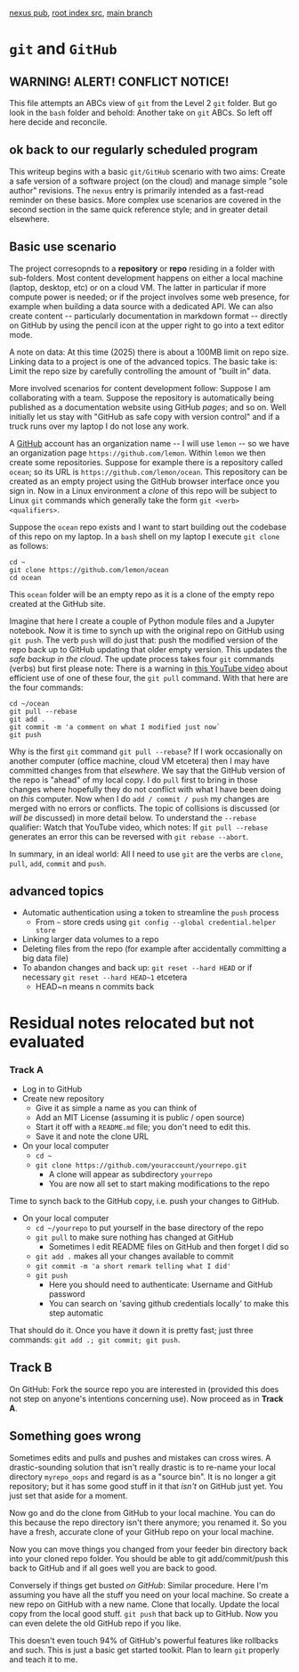[nexus pub](https://robfatland.github.io/nexus), [root index src](https://github.com/robfatland/nexus/blob/gh-pages/index.md), 
[main branch](https://github.com/robfatland/nexus/tree/main)


# `git` and `GitHub`

## WARNING! ALERT! CONFLICT NOTICE!


This file attempts an ABCs view of `git` from the Level 2 `git` folder. But go look in the `bash` folder 
and behold: Another take on `git` ABCs. So left off here decide and reconcile.


## ok back to our regularly scheduled program


This writeup begins with a basic `git/GitHub` scenario with two aims: Create a safe version of a software project 
(on the cloud) and manage simple "sole author" revisions. The `nexus` entry is primarily intended as a fast-read
reminder on these basics. More complex use scenarios are covered in the second
section in the same quick reference style; and in greater detail elsewhere.


## Basic use scenario


The project corresopnds to a **repository** or **repo** residing in a folder with sub-folders.
Most content development happens on either a local machine (laptop, desktop, etc) or on a cloud VM. The latter
in particular if more compute power is needed; or if the project involves some web presence, for example when
building a data source with a dedicated API. We can also create content -- particularly documentation in markdown
format -- directly on GitHub by using the pencil icon at the upper right to go into a text editor mode. 


A note on data: At this time (2025) there is about a 100MB limit on repo size. Linking data to a project
is one of the advanced topics. The basic take is: Limit the repo size by carefully controlling the amount 
of "built in" data.


More involved scenarios for content development follow: Suppose I am collaborating with a team. Suppose 
the repository is automatically being published as a documentation website using GitHub *pages*; and so on. 
Well initially let us stay with "GitHub as safe copy with version control" and if a truck runs over my laptop 
I do not lose any work.


A [GitHub](https://github.com) account has an organization name -- I will use `lemon` -- so we have
an organization page `https://github.com/lemon`. Within `lemon` we then create some repositories. 
Suppose for example there is a repository called `ocean`; so its URL is `https://github.com/lemon/ocean`. 
This repository can be created as an empty project using the GitHub browser interface once you sign in.
Now in a Linux environment a *clone* of this repo will be subject to Linux `git` commands which 
generally take the form `git <verb> <qualifiers>`. 


Suppose the `ocean` repo exists and I want to start building out the codebase of this repo on my laptop. 
In a `bash` shell on my laptop I execute `git clone` as follows:

```
cd ~
git clone https://github.com/lemon/ocean
cd ocean
```

This `ocean` folder will be an empty repo as it is a clone of the empty repo created at the GitHub site. 


Imagine that here I create a couple of Python module files and a Jupyter notebook. Now it is time to synch up 
with the original repo on GitHub using `git push`. The verb `push` will do just that: push the modified version
of the repo back up to GitHub updating that older empty version. This updates the *safe backup in the cloud*. 
The update process takes four `git` commands (verbs)
but first please note: There is a warning in [this YouTube video](https://youtu.be/xN1-2p06Urc) 
about efficient use of one of these four, the `git pull` command. With that here are the four commands:


```
cd ~/ocean
git pull --rebase
git add .
git commit -m 'a comment on what I modified just now`
git push
```


Why is the first `git` command `git pull --rebase`? If I work occasionally on another computer (office machine, 
cloud VM etcetera) then I may have committed changes from that *elsewhere*. We say that the GitHub 
version of the repo is "ahead" of my local copy. I do `pull` first to bring in those changes where
hopefully they do not conflict with what I have been doing on *this* computer. Now when I do `add / commit / push`
my changes are merged with no errors or conflicts. The topic of collisions is discussed (or *will be* discussed)
in more detail below. To understand the `--rebase` qualifier: Watch that YouTube video, which notes: If
`git pull --rebase` generates an error this can be reversed with `git rebase --abort`.


In summary, in an ideal world: All I need to use `git` are the verbs are `clone`, `pull`, `add`, `commit` 
and `push`. 



## advanced topics


- Automatic authentication using a token to streamline the `push` process
    - From `~` store creds using `git config --global credential.helper store`
- Linking larger data volumes to a repo
- Deleting files from the repo (for example after accidentally committing a big data file)
- To abandon changes and back up: `git reset --hard HEAD` or if necessary `git reset --hard HEAD~1` etcetera
    - HEAD~n means n commits back
 


# Residual notes relocated but not evaluated


### Track A

- Log in to GitHub
- Create new repository
    - Give it as simple a name as you can think of
    - Add an MIT License (assuming it is public / open source)
    - Start it off with a `README.md` file; you don't need to edit this.
    - Save it and note the clone URL
- On your local computer
    - `cd ~`
    - `git clone https://github.com/youraccount/yourrepo.git`
        - A clone will appear as subdirectory `yourrepo`
        - You are now all set to start making modifications to the repo

Time to synch back to the GitHub copy, i.e. push your changes to GitHub.

- On your local computer
    - `cd ~/yourrepo` to put yourself in the base directory of the repo
    - `git pull` to make sure nothing has changed at GitHub
        - Sometimes I edit README files on GitHub and then forget I did so
    - `git add .` makes all your changes available to commit
    - `git commit -m 'a short remark telling what I did'`
    - `git push`
        - Here you should need to authenticate: Username and GitHub password
        - You can search on 'saving github credentials locally' to make this step automatic


That should do it. Once you have it down it is pretty fast; just three commands: `git add .; git commit; git push`.


## Track B

On GitHub: Fork the source repo you are interested in (provided this does not step on anyone's 
intentions concerning use). Now proceed as in **Track A**.


## Something goes wrong


Sometimes edits and pulls and pushes and mistakes can cross wires. A drastic-sounding solution 
that isn't really drastic is to re-name your local directory `myrepo_oops` and regard is as a 
"source bin". It is no longer a git repository; but it has some good stuff in it that *isn't* 
on GitHub just yet. You just set that aside for a moment. 


Now go and do the clone from GitHub to your local machine.
You can do this because the repo directory isn't there anymore; you renamed it.
So you have a fresh, accurate clone of your GitHub repo on your local machine.


Now you can move things you changed from your feeder bin directory back into your cloned repo
folder. You should be able to git add/commit/push this back to GitHub and if all goes well you
are back to good. 


Conversely if things get busted *on GitHub*: Similar procedure. Here I'm assuming you have 
all the stuff you need on your local machine. So create a new repo on GitHub with a new name.
Clone that locally. Update the local copy from the local good stuff. `git push` that back up 
to GitHub. Now you can even delete the old GitHub repo if you like. 


This doesn't even touch 94% of GitHub's powerful features like rollbacks and such. This is just
a basic get started toolkit. Plan to learn `git` properly and teach it to me.


